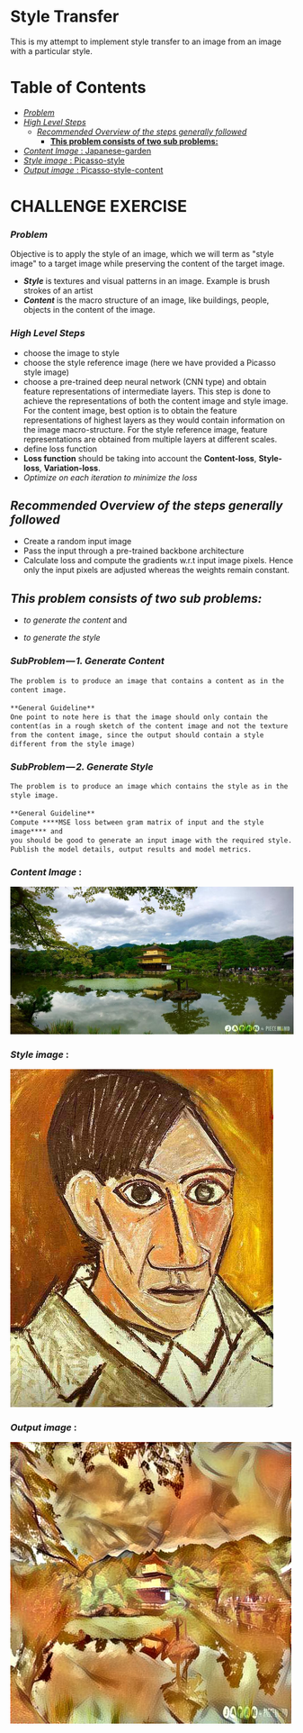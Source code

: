 # Style Transfer 

This is my attempt to implement style transfer to an image from an image with a particular style. 


# Table of Contents

*  [*Problem*](#org9124e2a)
*  [*High Level Steps*](#org2b3434d)
    *  [*Recommended Overview  of the steps generally followed*](#org25df29c)
        *  [**This problem consists of two sub problems:**](#org8d922c8)
*  [*Content Image* : Japanese-garden](#org7199751)
*  [*Style image*   :  Picasso-style](#orgbdd1c6b)
*  [*Output image*   :  Picasso-style-content](#org3737281)



<a id="org9124e2a"></a>


# CHALLENGE EXERCISE
###  *Problem*

Objective  is to apply the style of an image, which we will term as
"style image" to a target image while preserving the content of the
target image.

-   ***Style*** is textures and visual patterns in an image. Example is brush strokes of an artist
-   ***Content*** is the macro structure of an image, like buildings, people, objects in the content of the image.



<a id="org2b3434d"></a>

###  *High Level Steps*

-   choose the image to style
-   choose the style reference image (here we have provided a Picasso style image)
-   choose a pre-trained deep neural network (CNN type) and obtain feature representations of intermediate layers. This step is done
    to achieve the representations of both the content image and style image. For the content image, best option is to obtain the feature
    representations of highest layers as they would contain information on the image macro-structure. For the style reference image, feature
    representations are obtained from multiple layers at different scales.
-   define loss function
-   **Loss function** should be taking into account the **Content-loss**, **Style-loss**, **Variation-loss**.
-   _*Optimize on each iteration to minimize the loss*_



<a id="org25df29c"></a>

## ___**Recommended Overview  of the steps generally followed**___

-   Create a random input image
-   Pass the input through a pre-trained backbone architecture 
-   Calculate loss and compute the gradients w.r.t input image pixels. Hence only the input pixels are adjusted whereas the
    weights remain constant.


<a id="org8d922c8"></a>

##  ___**This problem consists of two sub problems:**___

*  *to generate the content*    and 

*  *to generate the style*

###  *SubProblem — 1. Generate Content* 

    The problem is to produce an image that contains a content as in the
    content image.
    
    **General Guideline** 
    One point to note here is that the image should only contain the
    content(as in a rough sketch of the content image and not the texture
    from the content image, since the output should contain a style
    different from the style image)

###  *SubProblem — 2. Generate Style*

    The problem is to produce an image which contains the style as in the
    style image.  
    
    **General Guideline**
    Compute ****MSE loss between gram matrix of input and the style image**** and
    you should be good to generate an input image with the required style.
    Publish the model details, output results and model metrics.

<a id="org7199751"></a>
### *Content Image* : 
![Japanese_garden](japanese_garden.jpg)

<a id="orgbdd1c6b"></a>
### *Style image*   : 
![Picasso_selfportrait](picasso_selfportrait.jpg)

<a id="org3737281"></a>
### *Output image* : 
![Styled_content](styled_image.jpg)

